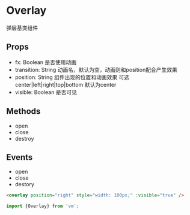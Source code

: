 Overlay
=============
弹层基类组件

## Props

* fx: Boolean 是否使用动画
* transition: String 动画名，默认为空，动画则和position配合产生效果
* position: String 组件出现的位置和动画效果 可选 center|left|right|top|bottom 默认为center
* visible: Boolean 是否可见

## Methods

* open
* close
* destroy

## Events

* open
* close
* destory

```html
<overlay position="right" style="width: 100px;" :visible="true" />
```

```js
import {Overlay} from 'vm';
```